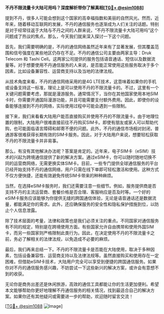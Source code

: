 **不丹不限流量卡大陆可用吗？深度解析带你了解真相[[TG💪+ @esim1088](https://t.me/s/esim1088)]**

提到不丹，很多人可能会想到这个国家的高幸福指数和美丽的自然风光。然而，近年来，随着移动互联网的发展，不丹的通信服务也逐渐成为人们关注的话题。特别是对于经常往返于大陆与不丹之间的人群来说，“不丹不限流量卡大陆可用吗”这个问题成了热议的焦点。那么，今天我们就来深入探讨一下这个问题。

首先，我们需要明确的是，不丹的通信网络虽然近年来有了显著发展，但其覆盖范围和信号强度在某些地区仍存在不足。不丹的通信公司主要由两家主导：Druk Telecom 和 Tashi Cell。这两家公司提供的服务包括语音通话、短信以及数据流量等。对于想要使用不丹通信服务的人来说，是否能正常使用这些服务取决于多个因素，比如设备兼容性、运营商支持以及当地的法律法规。

从技术角度来看，不丹的通信网络采用的是4G LTE技术，这意味着如果你的手机或设备支持这一标准，理论上是可以使用不丹的不限流量卡的。不过，这里有一个关键问题需要考虑，那就是漫游服务。通常情况下，当你在其他国家使用本地SIM卡时，你需要开通国际漫游功能，并且可能需要支付额外费用。因此，即使你的设备能够连接到不丹的网络，实际使用过程中可能会遇到一些限制。

接下来，我们来看看大陆用户能否直接购买并使用不丹的不限流量卡。由于地理位置的限制，大陆用户很难直接前往不丹购买SIM卡。即使有朋友或家人可以帮助代购，也可能面临语言障碍和邮寄不便的问题。此外，不丹的通信市场相对封闭，普通游客很难获得长期有效的SIM卡服务。因此，对于大陆用户来说，想要轻松获取不丹的不限流量卡并非易事。

那么，有没有其他解决办法呢？答案是肯定的。近年来，电子SIM卡（eSIM）技术的兴起为跨境通信提供了新的解决方案。通过eSIM卡，你可以随时随地切换不同的运营商网络，无需更换实体SIM卡。目前，一些专门提供全球通信服务的平台已经开始支持不丹的通信网络，用户只需在线下单即可轻松激活和使用。这种方式不仅方便快捷，还能有效避免传统SIM卡带来的种种麻烦。

当然，在选择eSIM卡服务时，我们还需要注意一些细节。例如，服务提供商是否支持不丹的主流运营商、套餐价格是否合理、客服响应是否及时等。一个好的eSIM卡服务应该能够为你提供无缝的跨国通信体验，无论是语音通话还是数据流量，都能满足你的需求。此外，还应确保服务的安全性和隐私保护措施到位，以防止个人信息泄露。

除了技术层面的考量，法律和政策也是我们必须关注的重点。不同国家对通信服务有不同的规定，特别是在跨境使用方面。有些国家允许自由携带和使用外国SIM卡，而另一些国家则严格限制此类行为。因此，在决定使用不丹的不限流量卡之前，务必了解相关的法律法规，以免造成不必要的麻烦。

最后，我们再来总结一下。不丹的不限流量卡是否能在大陆使用，取决于多种因素，包括设备兼容性、运营商支持以及法律法规等。虽然直接购买和使用存在一定困难，但借助eSIM卡技术，大陆用户完全可以享受到便捷的跨国通信服务。如果你对不丹的通信服务感兴趣，不妨尝试一下这些新兴的解决方案，或许会有意想不到的收获。

无论你是商务出差还是休闲旅游，高效的通信工具都能让你的生活更加便利。希望本文能够帮助你更好地理解不丹通信服务的相关情况，找到最适合自己的解决方案。如果你还有其他疑问或需要进一步的帮助，欢迎随时留言交流！

[[TG💪+ @esim1088](https://t.me/s/esim1088) ![Image](https://i.postimg.cc/4NQfJmqS/Snipaste-2025-05-13-00-14-12.png)]
